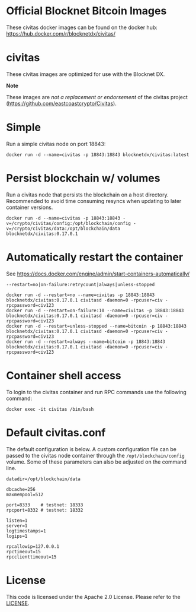 Official Blocknet Bitcoin Images
=================================

These civitas docker images can be found on the docker hub: https://hub.docker.com/r/blocknetdx/civitas/

civitas
========

These civitas images are optimized for use with the Blocknet DX.

**Note**

These images are _not a replacement or endorsement_ of the civitas project (https://github.com/eastcoastcrypto/Civitas).


Simple
======

Run a simple civitas node on port 18843:
```
docker run -d --name=civitas -p 18843:18843 blocknetdx/civitas:latest
```


Persist blockchain w/ volumes
=============================

Run a civitas node that persists the blockchain on a host directory. Recommended to avoid time consuming resyncs when updating to later container versions.
```
docker run -d --name=civitas -p 18843:18843 -v=/crypto/civitas/config:/opt/blockchain/config -v=/crypto/civitas/data:/opt/blockchain/data blocknetdx/civitas:0.17.0.1
```


Automatically restart the container
===================================

See https://docs.docker.com/engine/admin/start-containers-automatically/

`--restart=no|on-failure:retrycount|always|unless-stopped`

```
docker run -d --restart=no --name=civitas -p 18843:18843 blocknetdx/civitas:0.17.0.1 civitasd -daemon=0 -rpcuser=civ -rpcpassword=civ123
docker run -d --restart=on-failure:10 --name=civitas -p 18843:18843 blocknetdx/civitas:0.17.0.1 civitasd -daemon=0 -rpcuser=civ -rpcpassword=civ123
docker run -d --restart=unless-stopped --name=bitcoin -p 18843:18843 blocknetdx/civitas:0.17.0.1 civitasd -daemon=0 -rpcuser=civ -rpcpassword=civ123
docker run -d --restart=always --name=bitcoin -p 18843:18843 blocknetdx/civitas:0.17.0.1 civitasd -daemon=0 -rpcuser=civ -rpcpassword=civ123
```


Container shell access
======================

To login to the civitas container and run RPC commands use the following command:
```
docker exec -it civitas /bin/bash
```


Default civitas.conf
=====================

The default configuration is below. A custom configuration file can be passed to the civitas  node container through the `/opt/blockchain/config` volume. Some of these parameters can also be adjusted on the command line.
```
datadir=/opt/blockchain/data

dbcache=256
maxmempool=512

port=8333    # testnet: 18333
rpcport=8332 # testnet: 18332

listen=1
server=1
logtimestamps=1
logips=1

rpcallowip=127.0.0.1
rpctimeout=15
rpcclienttimeout=15
```


License
=======

This code is licensed under the Apache 2.0 License. Please refer to the [LICENSE](https://github.com/BlocknetDX/dockerimages/blob/master/LICENSE).